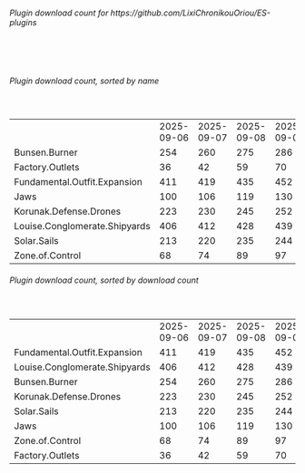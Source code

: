 <h6>Plugin download count for https://github.com/LixiChronikouOriou/ES-plugins</h6><br>
<br>
<h6>Plugin download count, sorted by name</h6><sub><sup><br>
<table>
	<tr>
		<td></td>
		<td>2025-09-06</td>
		<td>2025-09-07</td>
		<td>2025-09-08</td>
		<td>2025-09-09</td>
		<td>2025-09-10</td>
		<td>2025-09-11</td>
		<td>2025-09-12</td>
		<td>today +</td>
	</tr>
	<tr>
		<td>Bunsen.Burner</td>
		<td>254</td>
		<td>260</td>
		<td>275</td>
		<td>286</td>
		<td>299</td>
		<td>307</td>
		<td>316</td>
		<td>+ 9</td>
	</tr>
	<tr>
		<td>Factory.Outlets</td>
		<td>36</td>
		<td>42</td>
		<td>59</td>
		<td>70</td>
		<td>81</td>
		<td>90</td>
		<td>101</td>
		<td>+ 11</td>
	</tr>
	<tr>
		<td>Fundamental.Outfit.Expansion</td>
		<td>411</td>
		<td>419</td>
		<td>435</td>
		<td>452</td>
		<td>465</td>
		<td>498</td>
		<td>521</td>
		<td>+ 23</td>
	</tr>
	<tr>
		<td>Jaws</td>
		<td>100</td>
		<td>106</td>
		<td>119</td>
		<td>130</td>
		<td>141</td>
		<td>151</td>
		<td>160</td>
		<td>+ 9</td>
	</tr>
	<tr>
		<td>Korunak.Defense.Drones</td>
		<td>223</td>
		<td>230</td>
		<td>245</td>
		<td>252</td>
		<td>264</td>
		<td>276</td>
		<td>286</td>
		<td>+ 10</td>
	</tr>
	<tr>
		<td>Louise.Conglomerate.Shipyards</td>
		<td>406</td>
		<td>412</td>
		<td>428</td>
		<td>439</td>
		<td>452</td>
		<td>474</td>
		<td>487</td>
		<td>+ 13</td>
	</tr>
	<tr>
		<td>Solar.Sails</td>
		<td>213</td>
		<td>220</td>
		<td>235</td>
		<td>244</td>
		<td>255</td>
		<td>267</td>
		<td>275</td>
		<td>+ 8</td>
	</tr>
	<tr>
		<td>Zone.of.Control</td>
		<td>68</td>
		<td>74</td>
		<td>89</td>
		<td>97</td>
		<td>103</td>
		<td>109</td>
		<td>117</td>
		<td>+ 8</td>
	</tr>
</table>
</sub></sup>
<h6>Plugin download count, sorted by download count</h6><sub><sup><br>
<table>
	<tr>
		<td></td>
		<td>2025-09-06</td>
		<td>2025-09-07</td>
		<td>2025-09-08</td>
		<td>2025-09-09</td>
		<td>2025-09-10</td>
		<td>2025-09-11</td>
		<td>2025-09-12</td>
		<td>today +</td>
	</tr>
	<tr>
		<td>Fundamental.Outfit.Expansion</td>
		<td>411</td>
		<td>419</td>
		<td>435</td>
		<td>452</td>
		<td>465</td>
		<td>498</td>
		<td>521</td>
		<td>+ 23</td>
	</tr>
	<tr>
		<td>Louise.Conglomerate.Shipyards</td>
		<td>406</td>
		<td>412</td>
		<td>428</td>
		<td>439</td>
		<td>452</td>
		<td>474</td>
		<td>487</td>
		<td>+ 13</td>
	</tr>
	<tr>
		<td>Bunsen.Burner</td>
		<td>254</td>
		<td>260</td>
		<td>275</td>
		<td>286</td>
		<td>299</td>
		<td>307</td>
		<td>316</td>
		<td>+ 9</td>
	</tr>
	<tr>
		<td>Korunak.Defense.Drones</td>
		<td>223</td>
		<td>230</td>
		<td>245</td>
		<td>252</td>
		<td>264</td>
		<td>276</td>
		<td>286</td>
		<td>+ 10</td>
	</tr>
	<tr>
		<td>Solar.Sails</td>
		<td>213</td>
		<td>220</td>
		<td>235</td>
		<td>244</td>
		<td>255</td>
		<td>267</td>
		<td>275</td>
		<td>+ 8</td>
	</tr>
	<tr>
		<td>Jaws</td>
		<td>100</td>
		<td>106</td>
		<td>119</td>
		<td>130</td>
		<td>141</td>
		<td>151</td>
		<td>160</td>
		<td>+ 9</td>
	</tr>
	<tr>
		<td>Zone.of.Control</td>
		<td>68</td>
		<td>74</td>
		<td>89</td>
		<td>97</td>
		<td>103</td>
		<td>109</td>
		<td>117</td>
		<td>+ 8</td>
	</tr>
	<tr>
		<td>Factory.Outlets</td>
		<td>36</td>
		<td>42</td>
		<td>59</td>
		<td>70</td>
		<td>81</td>
		<td>90</td>
		<td>101</td>
		<td>+ 11</td>
	</tr>
</table>
</sub></sup>
